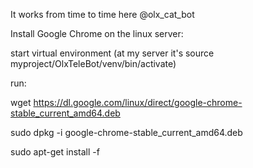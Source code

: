 It works from time to time here @olx_cat_bot

Install Google Chrome on the linux server:

start virtual environment (at my server it's  source myproject/OlxTeleBot/venv/bin/activate)

run:

wget https://dl.google.com/linux/direct/google-chrome-stable_current_amd64.deb

sudo dpkg -i google-chrome-stable_current_amd64.deb

sudo apt-get install -f


